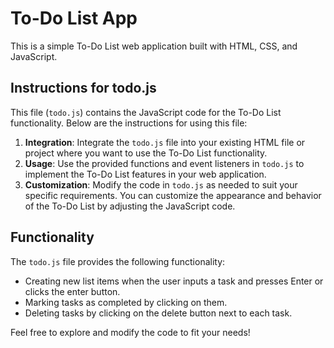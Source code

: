 # To-Do List App

This is a simple To-Do List web application built with HTML, CSS, and JavaScript.

## Instructions for todo.js

This file (`todo.js`) contains the JavaScript code for the To-Do List functionality. Below are the instructions for using this file:

1. **Integration**: Integrate the `todo.js` file into your existing HTML file or project where you want to use the To-Do List functionality.
2. **Usage**: Use the provided functions and event listeners in `todo.js` to implement the To-Do List features in your web application.
3. **Customization**: Modify the code in `todo.js` as needed to suit your specific requirements. You can customize the appearance and behavior of the To-Do List by adjusting the JavaScript code.

## Functionality

The `todo.js` file provides the following functionality:

- Creating new list items when the user inputs a task and presses Enter or clicks the enter button.
- Marking tasks as completed by clicking on them.
- Deleting tasks by clicking on the delete button next to each task.

Feel free to explore and modify the code to fit your needs!

